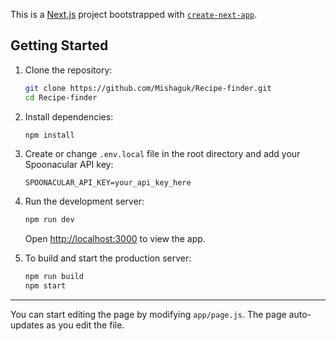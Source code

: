 This is a [Next.js](https://nextjs.org) project bootstrapped with [`create-next-app`](https://github.com/vercel/next.js/tree/canary/packages/create-next-app).

## Getting Started

1. Clone the repository:

   ```bash
   git clone https://github.com/Mishaguk/Recipe-finder.git
   cd Recipe-finder
   ```

2. Install dependencies:

   ```bash
   npm install
   ```

3. Create or change `.env.local` file in the root directory and add your Spoonacular API key:

   ```
   SPOONACULAR_API_KEY=your_api_key_here
   ```

4. Run the development server:

   ```bash
   npm run dev
   ```

   Open [http://localhost:3000](http://localhost:3000) to view the app.

5. To build and start the production server:
   ```bash
   npm run build
   npm start
   ```

---

You can start editing the page by modifying `app/page.js`. The page auto-updates as you edit the file.
